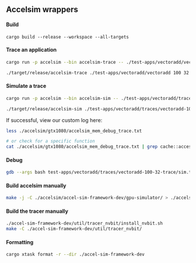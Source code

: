 ## Accelsim wrappers

#### Build

```
cargo build --release --workspace --all-targets
```

#### Trace an application

```bash
cargo run -p accelsim --bin accelsim-trace -- ./test-apps/vectoradd/vectoradd 100 32

./target/release/accelsim-trace ./test-apps/vectoradd/vectoradd 100 32
```

#### Simulate a trace

```bash
cargo run -p accelsim --bin accelsim-sim -- ./test-apps/vectoradd/traces/vectoradd-100-32-trace/ ./accelsim/gtx1080/

./target/release/accelsim-sim ./test-apps/vectoradd/traces/vectoradd-100-32-trace/ ./accelsim/gtx1080/
```

If successful, view our custom log here:

```bash
less ./accelsim/gtx1080/accelsim_mem_debug_trace.txt

# or check for a specific function
cat ./accelsim/gtx1080/accelsim_mem_debug_trace.txt | grep cache::access
```

#### Debug

```bash
gdb --args bash test-apps/vectoradd/traces/vectoradd-100-32-trace/sim.tmp.sh
```

#### Build accelsim manually

```bash
make -j -C ./accelsim/accel-sim-framework-dev/gpu-simulator/ > ./accelsim/build.log && true
```

#### Build the tracer manually

```bash
./accel-sim-framework-dev/util/tracer_nvbit/install_nvbit.sh
make -C ./accel-sim-framework-dev/util/tracer_nvbit/
```

#### Formatting

```bash
cargo xtask format -r --dir ./accel-sim-framework-dev
```
